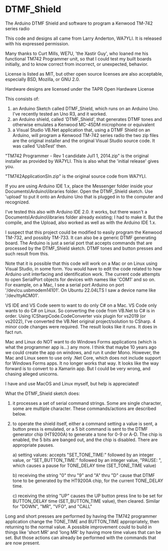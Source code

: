 # DTMF_Shield
The Arduino DTMF Shield and software to program a Kenwood TM-742 series radio

This code and designs all came from Larry Anderton, WA7YLI.  It is released with his expressed permission.

Many thanks to Curt Mills, WE7U, 'the Xastir Guy', who loaned me his functional TM742 Programmer unit, so that I could test my built boards initially,
and to know correct from incorrect, or unexpected, behavior.

License is listed as MIT, but other open source licenses are also acceptable, especially BSD, Mozilla, or GNU 2.0.

Hardware designs are licensed under the TAPR Open Hardware License
 
This consists of:
1) an Arduino Sketch called DTMF_Shield, which runs on an Arduino Uno.  I've recently tested an Uno R3, and it worked.
2) an Arduino shield, called 'DTMF_Shield', that generates DTMF tones and otherwise emulates a Kenwood MC-45DM microphone or equivalent
3) a Visual Studio VB.Net application that, using a DTMF Shield on an Arduino, will program a Kenwood TM-742 series radio
  the two zip files are the original installer and the original Visual Studio source code.  It was called 'UsbTest' then.

"TM742 Programmer - Rev 1 candidate Jul1 1, 2014.zip" is the original installer as provided by WA7YLI.  This is also what the 'initial release' gives you.

"TM742ApplicationSln.zip" is the original source code from WA7YLI.

If you are using Arduino IDE 1.x, place the Messenger folder inside your Documents\Arduino\libraries folder.  Open the DTMF_Shield sketch.
Use 'upload' to put it onto an Arduino Uno that is plugged in to the computer and recognized.

I've tested this also with Arduino IDE 2.0.  it works, but there wasn't a Documents\Arduino\libraries folder already existing; I had to make it.  But the compile,
and the Upload, also worked as well as with the Arduino IDE 1.x.

I suspect that this project could be modified to easily program the Kenwood TM-732, and possibly TM-733.  It can also be a generic DTMF generating board.
The Arduino is just a serial port that accepts commands that are processed by the DTMF_Shield sketch.  DTMF tones and button presses and such result from this.

Note that it is possible that this code will work on a Mac or on Linux using Visual Studio, in some form.  You would have to edit the code related to how Arduino unit
interfacing and identification work. The current code attempts to open SerialPort objects for devices with names like 'COM1' and so on.  For example, on a Mac, I
see a serial port Arduino on port '/dev/cu.usbmodem14101'.  On Ubuntu 22.04LTS I saw a device name like '/dev/ttyACM01'.

VS IDE and VS Code seem to want to do only C# on a Mac.  VS Code only wants to do C# on Linux.  So converting the code from VB.Net to C# is in order.
Using ICSharpCode.CodeConverter vsix plugin for vs2019 (or vs2022), I've converted the VB.Net original project/solution to CSharp.  4 minor code changes were required.
The result looks like it runs.  It does in fact run.

Mac and Linux do NOT want to do Windows Forms applications (which is what the programmer app is...) any more. I think that maybe 10 years ago we could create
the app on windows, and run it under Mono.  However, the Mac and Linux seem to use only .Net Core, which does not include support for Windows Forms apps.  It no longer
works that way.  It looks like the way forward is to convert to a Xamarin app.  But I could be very wrong, and chasing alleged unicorns.

I have and use MacOS and Linux myself, but help is appreciated!


What the DTMF_Shield sketch does:
1) it processes a set of serial command strings.  Some are single character, some are multiple character.  These commands/actions are described below.
2) to operate the shield itself, either a command setting a value is sent, a button press is emulated, or a 5 bit command is sent to the DTMF generator chip (HT9200A)
  to generate a tone for 0-9 or A-D.	The chip is enabled, the 5 bits are banged out, and the chip is disabled.  There are appropriate pauses.
	
	a) setting values: accepts "SET_TONE_TIME:" followed by an integer value, or "SET_BUTTON_TIME:" followed by an integer value, "PAUSE: ", which causes a
		pause for TONE_DELAY time (SET_TONE_TIME value)
		
	b) receiving the string "0" thru "9" and "A" thru "D" cause that DTMF tone to be generated by the HT9200A chip, for the current TONE_DELAY time.
	
	c) receiving the string "UP" causes the UP button press line to be set for BUTTON_DELAY time (SET_BUTTON_TIME value), then cleared.
    		Similar for "DOWN", "MR", "VFO", and "CALL"
	
Long and short presses are performed by having the TM742 programmer application change the TONE_TIME and BUTTON_TIME appropriately, then returning to the normal value.
A possible improvement could to build in things like 'short MR' and 'long MR' by having more time values that can be set.  But those actions can already be performed with the commands that are now present.

